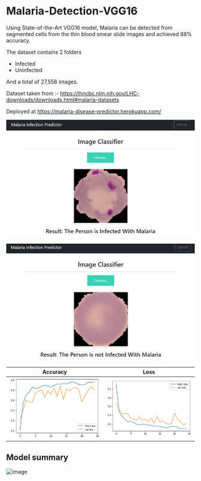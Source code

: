 # Malaria-Detection-VGG16
Using State-of-the-Art VGG16 model, Malaria can be detected from segmented cells from the thin blood smear slide images and achieved 88% accuracy.

The dataset contains 2 folders
- Infected
- Uninfected

And a total of 27,558 images.

Dataset taken from :- https://lhncbc.nlm.nih.gov/LHC-downloads/downloads.html#malaria-datasets

Deployed at https://malaria-disease-predictor.herokuapp.com/

![Malaria infected](readmefiles/Malaria.png)

![Malaria uninfected](readmefiles/notMalaria.png)

 Accuracy                  |  Loss
:-------------------------:|:-------------------------:
![](results/acc.png)       | ![](results/loss.png)

## Model summary
![image](https://user-images.githubusercontent.com/67574348/137638192-302897f3-0d95-4051-8b62-419d3df15f3a.png)
